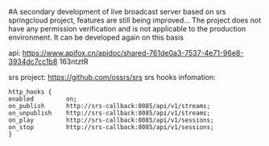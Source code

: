 
#A secondary development of live broadcast server based on srs
springcloud project, features are still being improved...
The project does not have any permission verification and is not applicable to the production environment. It can be developed again on this basis

api: https://www.apifox.cn/apidoc/shared-761de0a3-7537-4e71-96e8-3934dc7cc1b8    163ntztR

srs project: https://github.com/ossrs/srs
srs hooks infomation:
```
http_hooks {
enabled         on;
on_publish      http://srs-callback:8085/api/v1/streams;
on_unpublish    http://srs-callback:8085/api/v1/streams;
on_play         http://srs-callback:8085/api/v1/sessions;
on_stop         http://srs-callback:8085/api/v1/sessions;
}
```

